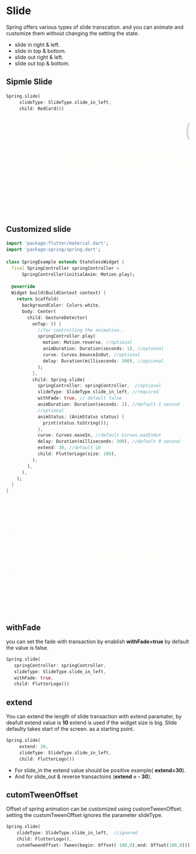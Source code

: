 # Slide

Spring offers various types of slide transcation. and you can animate and customize them without changing the setting the state.

- slide in right & left.
- slide in top & bottom.
- slide out right & left.
- slide out top & bottom.

## Sipmle Slide 

```dart
Spring.slide(
     slideType: SlideType.slide_in_left,
     child: RedCard())
 ```
 ![simple_slide](https://github.com/KaushickSArgekar/spring/blob/master/assets/simple_slide.gif)
 


## Customized slide

```dart
import 'package:flutter/material.dart';
import 'package:spring/spring.dart';

class SpringExample extends StatelessWidget {
  final SpringController springController =
      SpringController(initialAnim: Motion.play);

  @override
  Widget build(BuildContext context) {
    return Scaffold(
      backgroundColor: Colors.white,
      body: Center(
        child: GestureDetector(
          onTap: () {
            //for controlling the animation..
            springController.play(
              motion: Motion.reverse, //optional
              animDuration: Duration(seconds: 1), //optional
              curve: Curves.bounceInOut, //optional
              delay: Duration(milliseconds: 300), //optional
            );
          },
          child: Spring.slide(
            springController: springController,  //optional
            slideType: SlideType.slide_in_left, //required
            withFade: true, // default false
            animDuration: Duration(seconds: 2), //default 1 second
            //optional
            animStatus: (AnimStatus status) {
              print(status.toString());
            },
            curve: Curves.easeIn, //default Curves.eadInOut
            delay: Duration(milliseconds: 300), //default 0 second
            extend: 30, //default 10
            child: FlutterLogo(size: 100),
          ),
        ),
      ),
    );
  }
}
```
![simple_slide](https://github.com/KaushickSArgekar/spring/blob/master/assets/customized_slide.gif)

## withFade
you can set the fade with transaction by enablish **withFade=true** by default the value is false.

```dart
Spring.slide(
   springController: springController,
   slideType: SlideType.slide_in_left,
   withFade: true,
   child: FlutterLogo())
   ```

## extend

You can extend the length of slide transaction with extend paramater, by deafult extend value is **10** extend is used if the widget size is big. Slide defaulty takes start of the screen. as a starting point.

```dart
Spring.slide(
     extend: 30,
     slideType: SlideType.slide_in_left,
     child: FlutterLogo())
```

- For slide_in the extend value should be positive example( **extend=30**).
- And for slide_out & reverse transactoins (**extend = - 30**).

## cutomTweenOffset

Offset of spring animation can be customized using customTweenOffset.
setting the customTweenOffset ignores the parameter slideType.

```dart
Spring.slide(
	slideType: SlideType.slide_in_left,  //ignored
	child: FlutterLogo(),
	cutomTweenOffset: Tween(begin: Offset(-100,0),end: Offset(100,0)))
```

